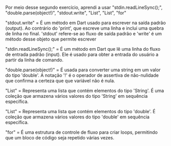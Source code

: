 Por meio desse segundo exercício, aprendi a usar "stdin.readLineSync();", "double.parse(object!)", "stdout.write", "List<String>", "List<double>", "for"

"stdout.write" = É um método em Dart usado para escrever na saída padrão (output). Ao contrário do 'print', que escreve uma linha e inclui uma quebra de linha no final. 'stdout' refere-se ao fluxo de saída padrão e 'write' é um método desse objeto que permite escrever

"stdin.readLineSync();" = É um método em Dart que lê uma linha do fluxo de entrada padrão (input). Ele é usado para obter a entrada do usuário a partir da linha de comando.

"double.parse(object!)" = É usada para converter uma string em um valor do tipo 'double'. A notação '!' é o operador de assertiva de não-nulidade que confirma a certeza que que variável não é nula.

"List<String>" = Representa uma lista que contém elementos do tipo 'String'. É uma coleção que armazena vários valores do tipo 'String' em sequência específica.

"List<double>" = Representa uma lista que contém elementos do tipo 'double'. É coleção que armazena vários valores do tipo 'double' em sequência específica.

"for" = É uma estrutura de controle de fluxo para criar loops, permitindo que um bloco de código seja repetido várias vezes.